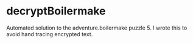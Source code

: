 # decryptBoilermake
Automated solution to the adventure.boilermake puzzle 5. I wrote this to avoid hand tracing encrypted text.
